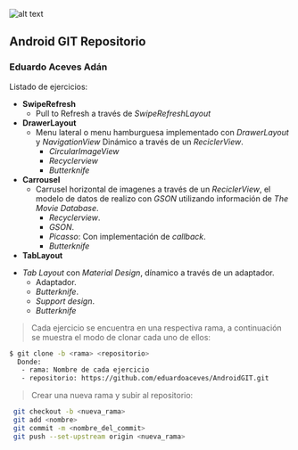 
![alt text][logo]

## Android GIT Repositorio
### Eduardo Aceves Adán

Listado de ejercicios:

- **SwipeRefresh**
  * Pull to Refresh a través de _SwipeRefreshLayout_
- **DrawerLayout**
  * Menu lateral o menu hamburguesa implementado con _DrawerLayout_ y _NavigationView_ Dinámico a través de un _ReciclerView_.
    * _CircularImageView_
    * _Recyclerview_
    * _Butterknife_
- **Carrousel**
  * Carrusel horizontal de imagenes a través de un _ReciclerView_, el modelo de datos de realizo con _GSON_ utilizando información de _The Movie Database_.
    * _Recyclerview_.
    * _GSON_.
    * _Picasso_: Con implementación de _callback_.
    * _Butterknife_
 - **TabLayout**
  * _Tab Layout_ con _Material Design_, dínamico a través de un adaptador.
    * Adaptador.
    * _Butterknife_.
    * _Support design_.
    * _Butterknife_
    
>Cada ejercicio se encuentra en una respectiva rama, a continuación se muestra el modo de clonar cada uno de ellos:
```sh
$ git clone -b <rama> <repositorio>
  Donde:
   - rama: Nombre de cada ejercicio
   - repositorio: https://github.com/eduardoaceves/AndroidGIT.git
```
>Crear una nueva rama y subir al repositorio:

```sh
 git checkout -b <nueva_rama>
 git add <nombre>
 git commit -m <nombre_del_commit>
 git push --set-upstream origin <nueva_rama>
```
[logo]: https://firebasestorage.googleapis.com/v0/b/miclaro-85f32.appspot.com/o/photo.jpg?alt=media&token=ff194406-c43c-4464-9dfc-372d5220de0d



